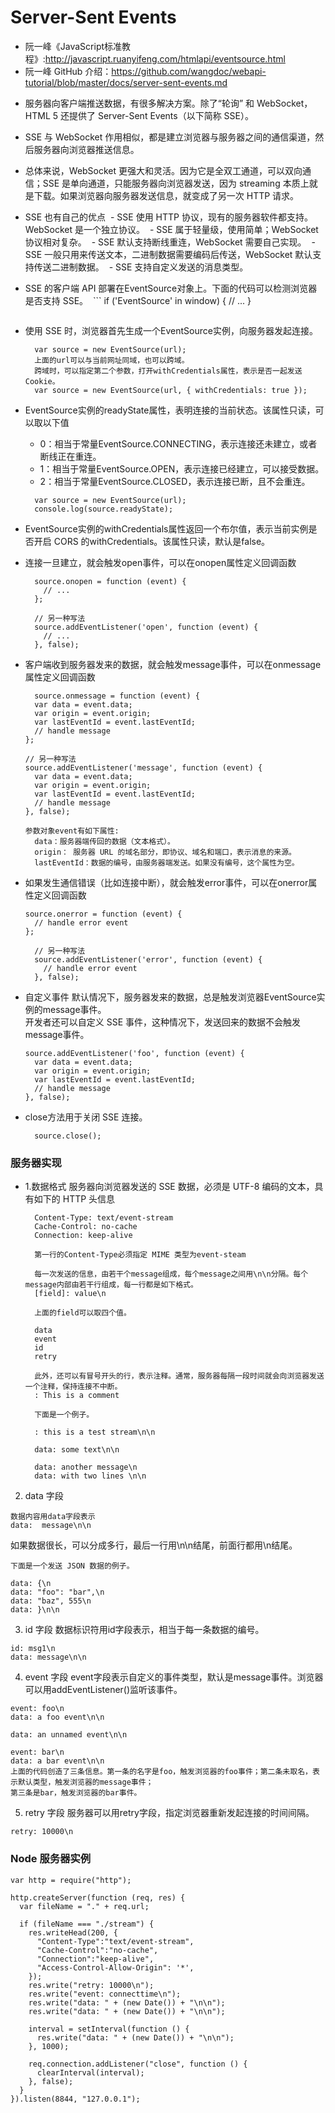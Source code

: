 # Server-Sent Events

* 阮一峰《JavaScript标准教程》:http://javascript.ruanyifeng.com/htmlapi/eventsource.html
* 阮一峰 GitHub 介绍：https://github.com/wangdoc/webapi-tutorial/blob/master/docs/server-sent-events.md

- 服务器向客户端推送数据，有很多解决方案。除了“轮询” 和 WebSocket，HTML 5 还提供了 Server-Sent Events（以下简称 SSE）。

- SSE 与 WebSocket 作用相似，都是建立浏览器与服务器之间的通信渠道，然后服务器向浏览器推送信息。

- 总体来说，WebSocket 更强大和灵活。因为它是全双工通道，可以双向通信；SSE 是单向通道，只能服务器向浏览器发送，因为 streaming 本质上就是下载。如果浏览器向服务器发送信息，就变成了另一次 HTTP 请求。

- SSE 也有自己的优点
  - SSE 使用 HTTP 协议，现有的服务器软件都支持。WebSocket 是一个独立协议。
  - SSE 属于轻量级，使用简单；WebSocket 协议相对复杂。
  - SSE 默认支持断线重连，WebSocket 需要自己实现。
  - SSE 一般只用来传送文本，二进制数据需要编码后传送，WebSocket 默认支持传送二进制数据。
  - SSE 支持自定义发送的消息类型。

- SSE 的客户端 API 部署在EventSource对象上。下面的代码可以检测浏览器是否支持 SSE。
  ```
  if ('EventSource' in window) {
    // ...
  }
  ```

- 使用 SSE 时，浏览器首先生成一个EventSource实例，向服务器发起连接。
  ```
    var source = new EventSource(url);
    上面的url可以与当前网址同域，也可以跨域。
    跨域时，可以指定第二个参数，打开withCredentials属性，表示是否一起发送 Cookie。
    var source = new EventSource(url, { withCredentials: true });
  ```
- EventSource实例的readyState属性，表明连接的当前状态。该属性只读，可以取以下值
  - 0：相当于常量EventSource.CONNECTING，表示连接还未建立，或者断线正在重连。
  - 1：相当于常量EventSource.OPEN，表示连接已经建立，可以接受数据。
  - 2：相当于常量EventSource.CLOSED，表示连接已断，且不会重连。
  ```
    var source = new EventSource(url);
    console.log(source.readyState);
  ```
- EventSource实例的withCredentials属性返回一个布尔值，表示当前实例是否开启 CORS 的withCredentials。该属性只读，默认是false。

- 连接一旦建立，就会触发open事件，可以在onopen属性定义回调函数
  ```
    source.onopen = function (event) {
      // ...
    };

    // 另一种写法
    source.addEventListener('open', function (event) {
      // ...
    }, false);
  ```
- 客户端收到服务器发来的数据，就会触发message事件，可以在onmessage属性定义回调函数
  ```
    source.onmessage = function (event) {
    var data = event.data;
    var origin = event.origin;
    var lastEventId = event.lastEventId;
    // handle message
  };

  // 另一种写法
  source.addEventListener('message', function (event) {
    var data = event.data;
    var origin = event.origin;
    var lastEventId = event.lastEventId;
    // handle message
  }, false);
  
  参数对象event有如下属性:
    data：服务器端传回的数据（文本格式）。
    origin： 服务器 URL 的域名部分，即协议、域名和端口，表示消息的来源。
    lastEventId：数据的编号，由服务器端发送。如果没有编号，这个属性为空。
  ```

- 如果发生通信错误（比如连接中断），就会触发error事件，可以在onerror属性定义回调函数

  ```
  source.onerror = function (event) {
    // handle error event
  };

    // 另一种写法
    source.addEventListener('error', function (event) {
      // handle error event
    }, false);
  ```

- 自定义事件
  默认情况下，服务器发来的数据，总是触发浏览器EventSource实例的message事件。  
  开发者还可以自定义 SSE 事件，这种情况下，发送回来的数据不会触发message事件。  
  ```
  source.addEventListener('foo', function (event) {
    var data = event.data;
    var origin = event.origin;
    var lastEventId = event.lastEventId;
    // handle message
  }, false);
  ```
  
- close方法用于关闭 SSE 连接。
  ```
    source.close();
  ```


### 服务器实现

- 1.数据格式
  服务器向浏览器发送的 SSE 数据，必须是 UTF-8 编码的文本，具有如下的 HTTP 头信息  
  ```
    Content-Type: text/event-stream
    Cache-Control: no-cache
    Connection: keep-alive
    
    第一行的Content-Type必须指定 MIME 类型为event-steam
    
    每一次发送的信息，由若干个message组成，每个message之间用\n\n分隔。每个message内部由若干行组成，每一行都是如下格式。
    [field]: value\n
    
    上面的field可以取四个值。

    data
    event
    id
    retry
    
    此外，还可以有冒号开头的行，表示注释。通常，服务器每隔一段时间就会向浏览器发送一个注释，保持连接不中断。
    : This is a comment
    
    下面是一个例子。

    : this is a test stream\n\n

    data: some text\n\n

    data: another message\n
    data: with two lines \n\n
  ```
  
2. data 字段
  ```
  数据内容用data字段表示
  data:  message\n\n
  ```
  如果数据很长，可以分成多行，最后一行用\n\n结尾，前面行都用\n结尾。
  ```
  下面是一个发送 JSON 数据的例子。

  data: {\n
  data: "foo": "bar",\n
  data: "baz", 555\n
  data: }\n\n
  ```
3. id 字段
  数据标识符用id字段表示，相当于每一条数据的编号。
  
  ```
  id: msg1\n
  data: message\n\n
  ```
  
4. event 字段
  event字段表示自定义的事件类型，默认是message事件。浏览器可以用addEventListener()监听该事件。
  ```
  event: foo\n
  data: a foo event\n\n

  data: an unnamed event\n\n

  event: bar\n
  data: a bar event\n\n
  上面的代码创造了三条信息。第一条的名字是foo，触发浏览器的foo事件；第二条未取名，表示默认类型，触发浏览器的message事件；
  第三条是bar，触发浏览器的bar事件。
  ```
5. retry 字段
  服务器可以用retry字段，指定浏览器重新发起连接的时间间隔。
  ```
  retry: 10000\n
  ```
  
### Node 服务器实例

```
var http = require("http");

http.createServer(function (req, res) {
  var fileName = "." + req.url;

  if (fileName === "./stream") {
    res.writeHead(200, {
      "Content-Type":"text/event-stream",
      "Cache-Control":"no-cache",
      "Connection":"keep-alive",
      "Access-Control-Allow-Origin": '*',
    });
    res.write("retry: 10000\n");
    res.write("event: connecttime\n");
    res.write("data: " + (new Date()) + "\n\n");
    res.write("data: " + (new Date()) + "\n\n");

    interval = setInterval(function () {
      res.write("data: " + (new Date()) + "\n\n");
    }, 1000);

    req.connection.addListener("close", function () {
      clearInterval(interval);
    }, false);
  }
}).listen(8844, "127.0.0.1");
```
